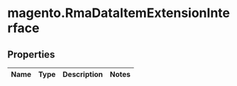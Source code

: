 # magento.RmaDataItemExtensionInterface

## Properties
Name | Type | Description | Notes
------------ | ------------- | ------------- | -------------


